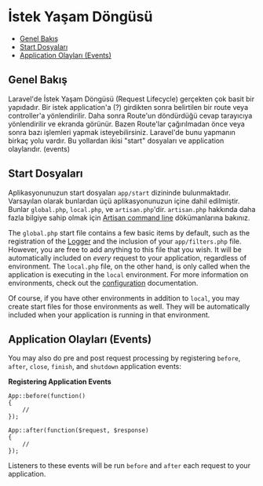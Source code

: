 # İstek Yaşam Döngüsü

- [Genel Bakış](#genel-bakis)
- [Start Dosyaları](#start-dosyalari)
- [Application Olayları (Events)](#application-olaylari)

<a name="genel-bakis"></a>
## Genel Bakış

Laravel'de İstek Yaşam Döngüsü (Request Lifecycle) gerçekten çok basit bir yapıdadır. Bir istek application'a (?) girdikten sonra belirtilen bir route veya controller'a yönlendirilir. Daha sonra Route'un döndürdüğü cevap tarayıcıya yönlendirilir ve ekranda görünür. Bazen Route'lar çağırılmadan önce veya sonra bazı işlemleri yapmak isteyebilirsiniz. Laravel'de bunu yapmanın birkaç yolu vardır. Bu yollardan ikisi "start" dosyaları ve application olaylarıdır. (events)

<a name="start-dosyalari"></a>
## Start Dosyaları

Aplikasyonunuzun start dosyaları `app/start` dizininde bulunmaktadır. Varsayılan olarak bunlardan üçü aplikasyonunuzun içine dahil edilmiştir. Bunlar `global.php`, `local.php`, ve `artisan.php`'dir. `artisan.php` hakkında daha fazla bilgiye sahip olmak için [Artisan command line](/docs/commands#registering-commands) dökümanlarına bakınız.

The `global.php` start file contains a few basic items by default, such as the registration of the [Logger](/docs/errors) and the inclusion of your `app/filters.php` file. However, you are free to add anything to this file that you wish. It will be automatically included on _every_ request to your application, regardless of environment. The `local.php` file, on the other hand, is only called when the application is executing in the `local` environment. For more information on environments, check out the [configuration](/docs/configuration) documentation.

Of course, if you have other environments in addition to `local`, you may create start files for those environments as well. They will be automatically included when your application is running in that environment.

<a name="application-olaylari"></a>
## Application Olayları (Events)

You may also do pre and post request processing by registering `before`, `after`, `close`, `finish`, and `shutdown` application events:

**Registering Application Events**

	App::before(function()
	{
		//
	});

	App::after(function($request, $response)
	{
		//
	});

Listeners to these events will be run `before` and `after` each request to your application.
